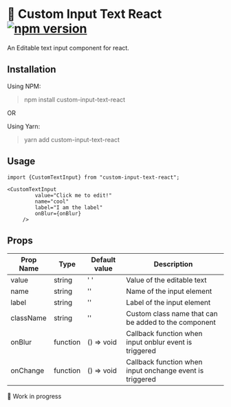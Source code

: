 # :gift: Custom Input Text React [![npm version](https://img.shields.io/npm/v/custom-input-text-react)](https://www.npmjs.com/package/custom-input-text-react)

An Editable text input component for react.

## Installation
Using NPM:
> npm install custom-input-text-react

OR

Using Yarn:
> yarn add custom-input-text-react

## Usage
```tsx
import {CustomTextInput} from "custom-input-text-react";

<CustomTextInput
         value="Click me to edit!"
         name="cool" 
         label="I am the label"
         onBlur={onBlur}
     />
```

## Props
| Prop Name     | Type             | Default value | Description   |
| ------------- | -------------    | ------------- | ------------- |
| value         | string | ' '            | Value of the editable text  | 
| name  | string     | ''  | Name of the input element  |
| label  | string     | ''  | Label of the input element  |
| className  | string     | ''  | Custom class name that can be added to the component  |
| onBlur  | function     | () => void  | Callback function when input onblur event is triggered  |
| onChange  | function     | () => void  | Callback function when input onchange event is triggered  |

:construction: Work in progress
